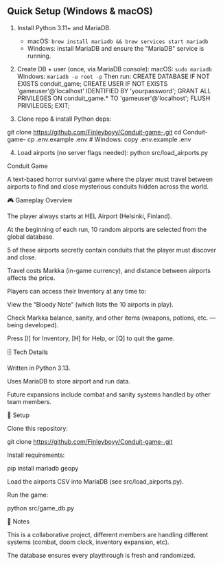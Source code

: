 ## Quick Setup (Windows & macOS)

1) Install Python 3.11+ and MariaDB.
   - macOS: `brew install mariadb && brew services start mariadb`
   - Windows: install MariaDB and ensure the "MariaDB" service is running.

2) Create DB + user (once, via MariaDB console):
   macOS: `sudo mariadb`
   Windows: `mariadb -u root -p`
   Then run:
   CREATE DATABASE IF NOT EXISTS conduit_game;
CREATE USER IF NOT EXISTS 'gameuser'@'localhost' IDENTIFIED BY 'yourpassword';
GRANT ALL PRIVILEGES ON conduit_game.* TO 'gameuser'@'localhost';
FLUSH PRIVILEGES;
EXIT;


3) Clone repo & install Python deps:

git clone https://github.com/Finleyboyy/Conduit-game-.git
cd Conduit-game-
cp .env.example .env # Windows: copy .env.example .env


4) Load airports (no server flags needed):
python src/load_airports.py





Conduit Game

A text-based horror survival game where the player must travel between airports to find and close mysterious conduits hidden across the world.

🎮 Gameplay Overview

The player always starts at HEL Airport (Helsinki, Finland).

At the beginning of each run, 10 random airports are selected from the global database.

5 of these airports secretly contain conduits that the player must discover and close.

Travel costs Markka (in-game currency), and distance between airports affects the price.

Players can access their Inventory at any time to:

View the “Bloody Note” (which lists the 10 airports in play).

Check Markka balance, sanity, and other items (weapons, potions, etc. — being developed).

Press [I] for Inventory, [H] for Help, or [Q] to quit the game.

🗄️ Tech Details

Written in Python 3.13.

Uses MariaDB to store airport and run data.

Future expansions include combat and sanity systems handled by other team members.

🚀 Setup

Clone this repository:

git clone https://github.com/Finleyboyy/Conduit-game-.git


Install requirements:

pip install mariadb geopy


Load the airports CSV into MariaDB (see src/load_airports.py).

Run the game:

python src/game_db.py

📌 Notes

This is a collaborative project, different members are handling different systems (combat, doom clock, inventory expansion, etc).

The database ensures every playthrough is fresh and randomized.
